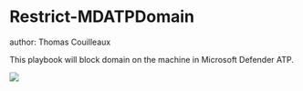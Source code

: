 # Restrict-MDATPDomain
author: Thomas Couilleaux

This playbook will block domain on the machine in Microsoft Defender ATP.

<a href="https://portal.azure.com/#create/Microsoft.Template/uri/https%3A%2F%2Fraw.githubusercontent.com%2Fgaelor%2FSentinelAsCode%2Fmaster%2FPlaybooks%2FRestrict-MDATPDomain%2FRestrict-MDATPDomain.json" target="_blank">
    <img src="https://aka.ms/deploytoazurebutton""/>
</a>